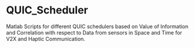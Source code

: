 # QUIC_Scheduler
Matlab Scripts for different QUIC schedulers based on Value of Information and Correlation with respect to Data from sensors in Space and Time for V2X and Haptic Communication.
